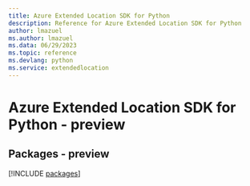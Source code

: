 ```yaml
---
title: Azure Extended Location SDK for Python
description: Reference for Azure Extended Location SDK for Python
author: lmazuel
ms.author: lmazuel
ms.data: 06/29/2023
ms.topic: reference
ms.devlang: python
ms.service: extendedlocation
---
```

# Azure Extended Location SDK for Python - preview
## Packages - preview
[!INCLUDE [packages](extended-location-index.md)]